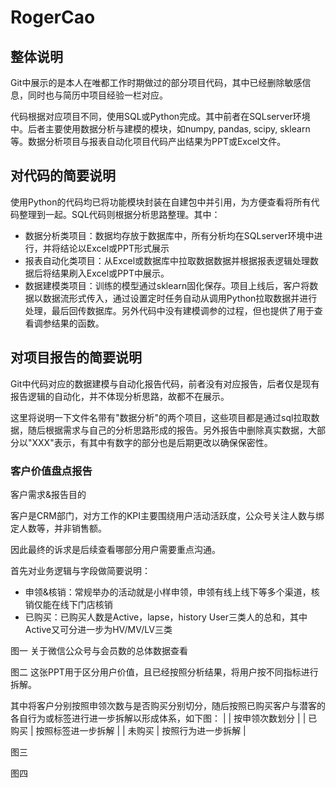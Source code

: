 # RogerCao

## 整体说明
Git中展示的是本人在唯都工作时期做过的部分项目代码，其中已经删除敏感信息，同时也与简历中项目经验一栏对应。

代码根据对应项目不同，使用SQL或Python完成。其中前者在SQLserver环境中。后者主要使用数据分析与建模的模块，如numpy, pandas, scipy, sklearn等。数据分析项目与报表自动化项目代码产出结果为PPT或Excel文件。


## 对代码的简要说明
使用Python的代码均已将功能模块封装在自建包中并引用，为方便查看将所有代码整理到一起。SQL代码则根据分析思路整理。其中：
+ 数据分析类项目：数据均存放于数据库中，所有分析均在SQLserver环境中进行，并将结论以Excel或PPT形式展示
+ 报表自动化类项目：从Excel或数据库中拉取数据数据并根据报表逻辑处理数据后将结果刷入Excel或PPT中展示。
+ 数据建模类项目：训练的模型通过sklearn固化保存。项目上线后，客户将数据以数据流形式传入，通过设置定时任务自动从调用Python拉取数据并进行处理，最后回传数据库。另外代码中没有建模调参的过程，但也提供了用于查看调参结果的函数。

## 对项目报告的简要说明
Git中代码对应的数据建模与自动化报告代码，前者没有对应报告，后者仅是现有报告逻辑的自动化，并不体现分析思路，故都不在展示。

这里将说明一下文件名带有"数据分析"的两个项目，这些项目都是通过sql拉取数据，随后根据需求与自己的分析思路形成的报告。另外报告中删除真实数据，大部分以"XXX"表示，有其中有数字的部分也是后期更改以确保保密性。

### 客户价值盘点报告
客户需求&报告目的

客户是CRM部门，对方工作的KPI主要围绕用户活动活跃度，公众号关注人数与绑定人数等，并非销售额。

因此最终的诉求是后续查看哪部分用户需要重点沟通。

首先对业务逻辑与字段做简要说明：
+ 申领&核销：常规举办的活动就是小样申领，申领有线上线下等多个渠道，核销仅能在线下门店核销
+ 已购买：已购买人数是Active，lapse，history User三类人的总和，其中Active又可分进一步为HV/MV/LV三类

图一
关于微信公众号与会员数的总体数据查看

图二
这张PPT用于区分用户价值，且已经按照分析结果，将用户按不同指标进行拆解。

其中将客户分别按照申领次数与是否购买分别切分，随后按照已购买客户与潜客的各自行为或标签进行进一步拆解以形成体系，如下图：
| | 按申领次数划分 |
| 已购买 | 按照标签进一步拆解 |
| 未购买 | 按照行为进一步拆解 |






图三



图四



